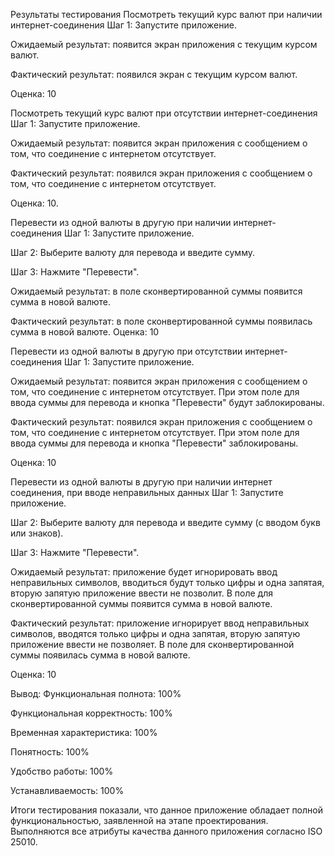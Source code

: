 Результаты тестирования
Посмотреть текущий курс валют при наличии интернет-соединения
Шаг 1: Запустите приложение.

Ожидаемый результат: появится экран приложения с текущим курсом валют.

Фактический результат: появился экран с текущим курсом валют.

Оценка: 10

Посмотреть текущий курс валют при отсутствии интернет-соединения
Шаг 1: Запустите приложение.

Ожидаемый результат: появится экран приложения с сообщением о том, что соединение с интернетом отсутствует.

Фактический результат: появился экран приложения с сообщением о том, что соединение с интернетом отсутствует.

Оценка: 10.

Перевести из одной валюты в другую при наличии интернет-соединения
Шаг 1: Запустите приложение.

Шаг 2: Выберите валюту для перевода и введите сумму.

Шаг 3: Нажмите "Перевести".

Ожидаемый результат: в поле сконвертированной суммы появится сумма в новой валюте.

Фактический результат: в поле сконвертированной суммы появилась сумма в новой валюте. Оценка: 10

Перевести из одной валюты в другую при отсутствии интернет-соединения
Шаг 1: Запустите приложение.

Ожидаемый результат: появится экран приложения с сообщением о том, что соединение с интернетом отсутствует. При этом поле для ввода суммы для перевода и кнопка "Перевести" будут заблокированы.

Фактический результат: появился экран приложения с сообщением о том, что соединение с интернетом отсутствует. При этом поле для ввода суммы для перевода и кнопка "Перевести" заблокированы.

Оценка: 10

Перевести из одной валюты в другую при наличии интернет соединения, при вводе неправильных данных
Шаг 1: Запустите приложение.

Шаг 2: Выберите валюту для перевода и введите сумму (с вводом букв или знаков).

Шаг 3: Нажмите "Перевести".

Ожидаемый результат: приложение будет игнорировать ввод неправильных символов, вводиться будут только цифры и одна запятая, вторую запятую приложение ввести не позволит. В поле для сконвертированной суммы появится сумма в новой валюте.

Фактический результат: приложение игнорирует ввод неправильных символов, вводятся только цифры и одна запятая, вторую запятую приложение ввести не позволяет. В поле для сконвертированной суммы появилась сумма в новой валюте.

Оценка: 10

Вывод:
Функциональная полнота: 100%

Функциональная корректность: 100%

Временная характеристика: 100%

Понятность: 100%

Удобство работы: 100%

Устанавливаемость: 100%

Итоги тестирования показали, что данное приложение обладает полной функциональностью, заявленной на этапе проектирования. Выполняются все атрибуты качества данного приложения согласно ISO 25010.
